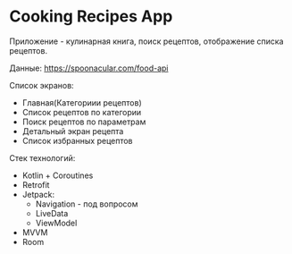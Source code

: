 # Cooking Recipes App
Приложение - кулинарная книга, поиск рецептов, отображение списка рецептов.

Данные:
https://spoonacular.com/food-api

Список экранов: 
- Главная(Категориии рецептов)
- Список рецептов по категории
- Поиск рецептов по параметрам
- Детальный экран рецепта
- Список избранных рецептов

Стек технологий:
 - Kotlin + Coroutines 
 - Retrofit 
 - Jetpack:
      - Navigation -  под вопросом
      - LiveData
      - ViewModel
- MVVM
- Room 
